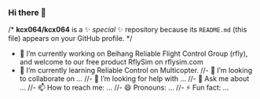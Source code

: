 ### Hi there 👋


/* **kcx064/kcx064** is a ✨ _special_ ✨ repository because its `README.md` (this file) appears on your GitHub profile.
*/

- 🔭 I’m currently working on Beihang Reliable Flight Control Group (rfly), and welcome to our free product RflySim on rflysim.com 
- 🌱 I’m currently learning Reliable Control on Multicopter.
//- 👯 I’m looking to collaborate on ...
//- 🤔 I’m looking for help with ...
//- 💬 Ask me about ...
//- 📫 How to reach me: ...
//- 😄 Pronouns: ...
//- ⚡ Fun fact: ...

